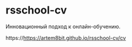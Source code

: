 # rsschool-cv
Инновационный подход к онлайн-обучению.

https://https://artem8bit.github.io/rsschool-cv/cv

